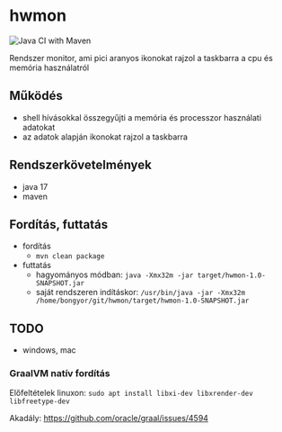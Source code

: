 # hwmon

![Java CI with Maven](https://github.com/bongyor/hwmon/workflows/Java%20CI%20with%20Maven/badge.svg)

Rendszer monitor, ami pici aranyos ikonokat rajzol a taskbarra a cpu és memória használatról

## Működés

* shell hívásokkal összegyűjti a memória és processzor használati adatokat
* az adatok alapján ikonokat rajzol a taskbarra

## Rendszerkövetelmények

* java 17
* maven

## Fordítás, futtatás

* fordítás
  * `mvn clean package`
* futtatás
  * hagyományos módban: `java -Xmx32m -jar target/hwmon-1.0-SNAPSHOT.jar`
  * saját rendszeren indításkor: `/usr/bin/java -jar -Xmx32m /home/bongyor/git/hwmon/target/hwmon-1.0-SNAPSHOT.jar`

## TODO

* windows, mac
### GraalVM natív fordítás
Előfeltételek linuxon: `sudo apt install libxi-dev libxrender-dev libfreetype-dev`

Akadály: https://github.com/oracle/graal/issues/4594